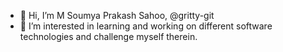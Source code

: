 - 👋 Hi, I’m M Soumya Prakash Sahoo, @gritty-git
- 👀 I’m interested in learning and working on different software technologies and challenge myself therein.

<!---
gritty-git/gritty-git is a ✨ special ✨ repository because its `README.md` (this file) appears on your GitHub profile.
You can click the Preview link to take a look at your changes.
--->
